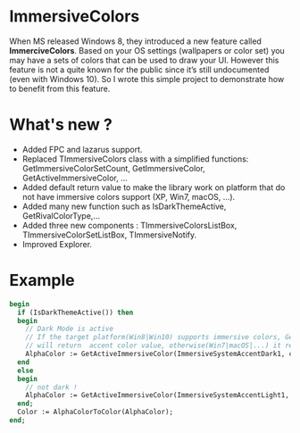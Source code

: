# ImmersiveColors
When MS released Windows 8, they introduced a new feature called **ImmerciveColors**. Based on your OS settings (wallpapers or color set) you may have a sets of colors that can be used to draw your UI. However this feature is not a quite known for the public since it’s still undocumented (even with Windows 10). So I wrote this simple project to demonstrate how to benefit from this feature.

# What's new ?
- Added FPC and lazarus support.
- Replaced TImmersiveColors class with a simplified functions: GetImmersiveColorSetCount, GetImmersiveColor, GetActiveImmersiveColor, ...
- Added default return value to make the library work on platform that do not have immersive colors support (XP, Win7, macOS, ...).
- Added many new function such as IsDarkThemeActive, GetRivalColorType,...
- Added three new components : TImmersiveColorsListBox, TImmersiveColorSetListBox, TImmersiveNotify.
- Improved Explorer.

# Example
```pascal
begin
  if (IsDarkThemeActive()) then
  begin
    // Dark Mode is active
    // If the target platform(Win8|Win10) supports immersive colors, GetActiveImmersiveColor
    // will return  accent color value, otherwise(Win7|macOS|...) it returns clWebDarkOrange.
    AlphaColor := GetActiveImmersiveColor(ImmersiveSystemAccentDark1, clWebDarkOrange);
  end
  else
  begin
    // not dark !
    AlphaColor := GetActiveImmersiveColor(ImmersiveSystemAccentLight1, clWebLightYellow);
  end;
  Color := AlphaColorToColor(AlphaColor);
end;
```
